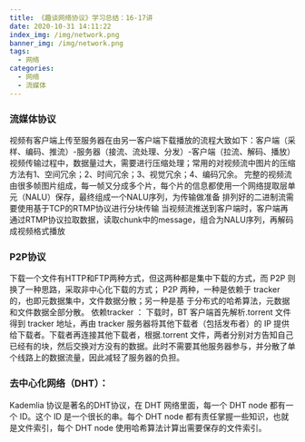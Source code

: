 ```yaml
---
title: 《趣谈网络协议》学习总结：16-17讲
date: 2020-10-31 14:11:22
index_img: /img/network.png
banner_img: /img/network.png
tags:
  - 网络
categories:
  - 网络
  - 流媒体
---
```

### 流媒体协议
视频有客户端上传至服务器在由另一客户端下载播放的流程大致如下：客户端（采样、编码、推流）-服务器（接流、流处理、分发）-客户端（拉流、解码、播放）
视频传输过程中，数据量过大，需要进行压缩处理；常用的对视频流中图片的压缩方法有1、空间冗余；2、时间冗余；3、视觉冗余；4、编码冗余。
完整的视频流由很多帧图片组成，每一帧又分成多个片，每个片的信息都使用一个网络提取层单元（NALU）保存，最终组成一个NALU序列，为传输做准备
排列好的二进制流需要使用基于TCP的RTMP协议进行分块传输
当视频流推送到客户端时，客户端再通过RTMP协议拉取数据，读取chunk中的message，组合为NALU序列，再解码成视频格式播放

### P2P协议
下载一个文件有HTTP和FTP两种方式，但这两种都是集中下载的方式，而 P2P 则换了一种思路，采取非中心化下载的方式；
P2P 两种，一种是依赖于 tracker 的，也即元数据集中，文件数据分散；另一种是基
于分布式的哈希算法，元数据和文件数据全部分散。
依赖tracker ：
下载时，BT 客户端首先解析.torrent 文件得到 tracker 地址，再由 tracker 服务器将其他下载者（包括发布者）的 IP 提供给下载者。下载者再连接其他下载者，根据.torrent 文件，两者分别对方告知自己已经有的块，然后交换对方没有的数据。此时不需要其他服务器参与，并分散了单个线路上的数据流量，因此减轻了服务器的负担。
### 去中心化网络（DHT）：
Kademlia 协议是著名的DHT协议，在 DHT 网络里面，每一个 DHT node 都有一个 ID。这个 ID 是一个很长的串。每个 DHT node 都有责任掌握一些知识，也就是文件索引，每个 DHT node 使用哈希算法计算出需要保存的文件索引。
